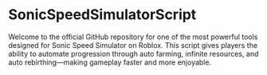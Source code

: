 # SonicSpeedSimulatorScript
Welcome to the official GitHub repository for one of the most powerful tools designed for Sonic Speed Simulator on Roblox. This script gives players the ability to automate progression through auto farming, infinite resources, and auto rebirthing—making gameplay faster and more enjoyable.
